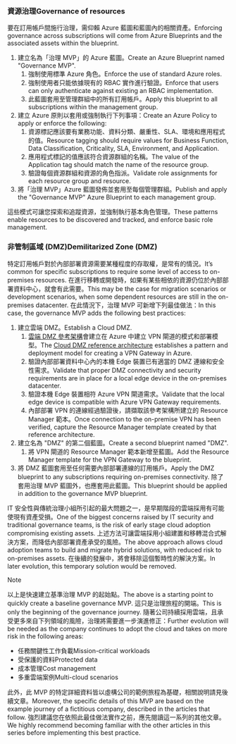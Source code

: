 <!-- TEMPLATE FILE - DO NOT ADD METADATA -->

### <a name="governance-of-resources"></a><span data-ttu-id="fe639-101">資源治理</span><span class="sxs-lookup"><span data-stu-id="fe639-101">Governance of resources</span></span>

<span data-ttu-id="fe639-102">要在訂用帳戶間施行治理，需仰賴 Azure 藍圖和藍圖內的相關資產。</span><span class="sxs-lookup"><span data-stu-id="fe639-102">Enforcing governance across subscriptions will come from Azure Blueprints and the associated assets within the blueprint.</span></span>

1. <span data-ttu-id="fe639-103">建立名為「治理 MVP」的 Azure 藍圖。</span><span class="sxs-lookup"><span data-stu-id="fe639-103">Create an Azure Blueprint named "Governance MVP".</span></span>
    1. <span data-ttu-id="fe639-104">強制使用標準 Azure 角色。</span><span class="sxs-lookup"><span data-stu-id="fe639-104">Enforce the use of standard Azure roles.</span></span>
    2. <span data-ttu-id="fe639-105">強制使用者只能依據現有的 RBAC 實作進行驗證。</span><span class="sxs-lookup"><span data-stu-id="fe639-105">Enforce that users can only authenticate against existing an RBAC implementation.</span></span>
    3. <span data-ttu-id="fe639-106">此藍圖套用至管理群組中的所有訂用帳戶。</span><span class="sxs-lookup"><span data-stu-id="fe639-106">Apply this blueprint to all subscriptions within the management group.</span></span>
2. <span data-ttu-id="fe639-107">建立 Azure 原則以套用或強制執行下列事項：</span><span class="sxs-lookup"><span data-stu-id="fe639-107">Create an Azure Policy to apply or enforce the following:</span></span>
    1. <span data-ttu-id="fe639-108">資源標記應該要有業務功能、資料分類、嚴重性、SLA、環境和應用程式的值。</span><span class="sxs-lookup"><span data-stu-id="fe639-108">Resource tagging should require values for Business Function, Data Classification, Criticality, SLA, Environment, and  Application.</span></span>
    2. <span data-ttu-id="fe639-109">應用程式標記的值應該符合資源群組的名稱。</span><span class="sxs-lookup"><span data-stu-id="fe639-109">The value of the Application tag should match the name of the resource group.</span></span>
    3. <span data-ttu-id="fe639-110">驗證每個資源群組和資源的角色指派。</span><span class="sxs-lookup"><span data-stu-id="fe639-110">Validate role assignments for each resource group and resource.</span></span>
3. <span data-ttu-id="fe639-111">將「治理 MVP」Azure 藍圖發佈並套用至每個管理群組。</span><span class="sxs-lookup"><span data-stu-id="fe639-111">Publish and apply the "Governance MVP" Azure Blueprint to each management group.</span></span>

<span data-ttu-id="fe639-112">這些模式可讓您探索和追蹤資源，並強制執行基本角色管理。</span><span class="sxs-lookup"><span data-stu-id="fe639-112">These patterns enable resources to be discovered and tracked, and enforce basic role management.</span></span>

### <a name="demilitarized-zone-dmz"></a><span data-ttu-id="fe639-113">非管制區域 (DMZ)</span><span class="sxs-lookup"><span data-stu-id="fe639-113">Demilitarized Zone (DMZ)</span></span>

<span data-ttu-id="fe639-114">特定訂用帳戶對於內部部署資源需要某種程度的存取權，是常有的情況。</span><span class="sxs-lookup"><span data-stu-id="fe639-114">It’s common for specific subscriptions to require some level of access to on-premises resources.</span></span> <span data-ttu-id="fe639-115">在進行移轉或開發時，如果有某些相依的資源仍位於內部部署資料中心，就會有此需要。</span><span class="sxs-lookup"><span data-stu-id="fe639-115">This may be the case for migration scenarios or development scenarios, when some dependent resources are still in the on-premises datacenter.</span></span> <span data-ttu-id="fe639-116">在此情況下，治理 MVP 可新增下列最佳做法：</span><span class="sxs-lookup"><span data-stu-id="fe639-116">In this case, the governance MVP adds the following best practices:</span></span>

1. <span data-ttu-id="fe639-117">建立雲端 DMZ。</span><span class="sxs-lookup"><span data-stu-id="fe639-117">Establish a Cloud DMZ.</span></span>
    1. <span data-ttu-id="fe639-118">[雲端 DMZ 參考架構](/azure/architecture/reference-architectures/dmz/secure-vnet-hybrid)會建立在 Azure 中建立 VPN 閘道的模式和部署模型。</span><span class="sxs-lookup"><span data-stu-id="fe639-118">The [Cloud DMZ reference architecture](/azure/architecture/reference-architectures/dmz/secure-vnet-hybrid) establishes a pattern and deployment model for creating a VPN Gateway in Azure.</span></span>
    2. <span data-ttu-id="fe639-119">驗證內部部署資料中心內的本機 Edge 裝置已有適當的 DMZ 連線和安全性需求。</span><span class="sxs-lookup"><span data-stu-id="fe639-119">Validate that proper DMZ connectivity and security requirements are in place for a local edge device in the on-premises datacenter.</span></span>
    3. <span data-ttu-id="fe639-120">驗證本機 Edge 裝置相符 Azure VPN 閘道需求。</span><span class="sxs-lookup"><span data-stu-id="fe639-120">Validate that the local edge device is compatible with Azure VPN Gateway requirements.</span></span>
    4. <span data-ttu-id="fe639-121">內部部署 VPN 的連線經過驗證後，請擷取該參考架構所建立的 Resource Manager 範本。</span><span class="sxs-lookup"><span data-stu-id="fe639-121">Once connection to the on-premise VPN has been verified, capture the Resource Manager template created by that reference architecture.</span></span>
2. <span data-ttu-id="fe639-122">建立名為 "DMZ" 的第二個藍圖。</span><span class="sxs-lookup"><span data-stu-id="fe639-122">Create a second blueprint named "DMZ".</span></span>
    1. <span data-ttu-id="fe639-123">將 VPN 閘道的 Resource Manager 範本新增至藍圖。</span><span class="sxs-lookup"><span data-stu-id="fe639-123">Add the Resource Manager template for the VPN Gateway to the blueprint.</span></span>
3. <span data-ttu-id="fe639-124">將 DMZ 藍圖套用至任何需要內部部署連線的訂用帳戶。</span><span class="sxs-lookup"><span data-stu-id="fe639-124">Apply the DMZ blueprint to any subscriptions requiring on-premises connectivity.</span></span> <span data-ttu-id="fe639-125">除了套用治理 MVP 藍圖外，也應套用此藍圖。</span><span class="sxs-lookup"><span data-stu-id="fe639-125">This blueprint should be applied in addition to the governance MVP blueprint.</span></span>

<span data-ttu-id="fe639-126">IT 安全性與傳統治理小組所引起的最大問題之一，是早期階段的雲端採用有可能使現有資產受損。</span><span class="sxs-lookup"><span data-stu-id="fe639-126">One of the biggest concerns raised by IT security and traditional governance teams, is the risk of early stage cloud adoption compromising existing assets.</span></span> <span data-ttu-id="fe639-127">上述方法可讓雲端採用小組建置和移轉混合式解決方案，而降低內部部署資產承受的風險。</span><span class="sxs-lookup"><span data-stu-id="fe639-127">The above approach allows cloud adoption teams to build and migrate hybrid solutions, with reduced risk to on-premises assets.</span></span> <span data-ttu-id="fe639-128">在後續的發展中，將會移除這個暫時性的解決方案。</span><span class="sxs-lookup"><span data-stu-id="fe639-128">In later evolution, this temporary solution would be removed.</span></span>

> [!NOTE]
> <span data-ttu-id="fe639-129">以上是快速建立基準治理 MVP 的起始點。</span><span class="sxs-lookup"><span data-stu-id="fe639-129">The above is a starting point to quickly create a baseline governance MVP.</span></span> <span data-ttu-id="fe639-130">這只是治理旅程的開端。</span><span class="sxs-lookup"><span data-stu-id="fe639-130">This is only the beginning of the governance journey.</span></span> <span data-ttu-id="fe639-131">隨著公司持續採用雲端，且承受更多來自下列領域的風險，治理將需要進一步演進修正：</span><span class="sxs-lookup"><span data-stu-id="fe639-131">Further evolution will be needed as the company continues to adopt the cloud and takes on more risk in the following areas:</span></span>
>
> - <span data-ttu-id="fe639-132">任務關鍵性工作負載</span><span class="sxs-lookup"><span data-stu-id="fe639-132">Mission-critical workloads</span></span>
> - <span data-ttu-id="fe639-133">受保護的資料</span><span class="sxs-lookup"><span data-stu-id="fe639-133">Protected data</span></span>
> - <span data-ttu-id="fe639-134">成本管理</span><span class="sxs-lookup"><span data-stu-id="fe639-134">Cost management</span></span>
> - <span data-ttu-id="fe639-135">多重雲端案例</span><span class="sxs-lookup"><span data-stu-id="fe639-135">Multi-cloud scenarios</span></span>
>
><span data-ttu-id="fe639-136">此外，此 MVP 的特定詳細資料皆以虛構公司的範例旅程為基礎，相關說明請見後續文章。</span><span class="sxs-lookup"><span data-stu-id="fe639-136">Moreover, the specific details of this MVP are based on the example journey of a fictitious company, described in the articles that follow.</span></span> <span data-ttu-id="fe639-137">強烈建議您在依照此最佳做法實作之前，應先閱讀這一系列的其他文章。</span><span class="sxs-lookup"><span data-stu-id="fe639-137">We highly recommend becoming familiar with the other articles in this series before implementing this best practice.</span></span>
